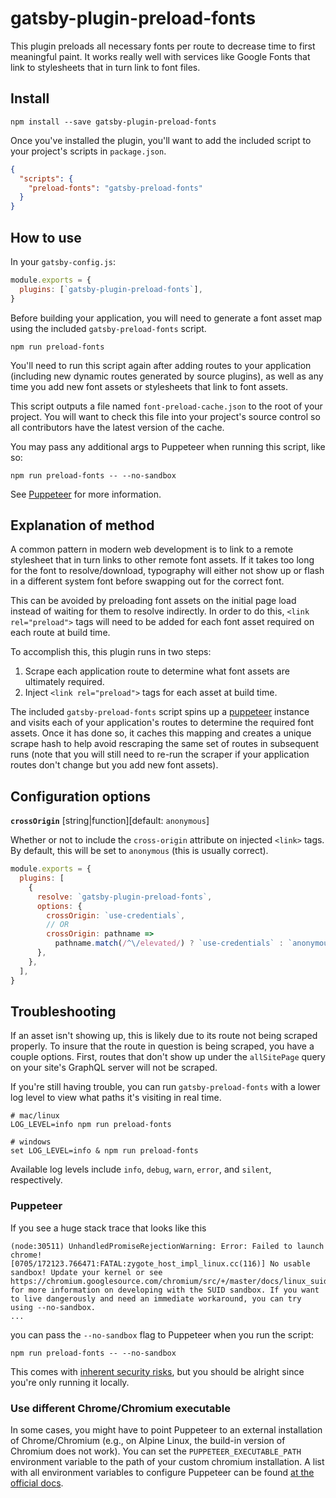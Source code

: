 # gatsby-plugin-preload-fonts

This plugin preloads all necessary fonts per route to decrease time to first
meaningful paint. It works really well with services like Google Fonts that
link to stylesheets that in turn link to font files.

## Install

```shell
npm install --save gatsby-plugin-preload-fonts
```

Once you've installed the plugin, you'll want to add the included script
to your project's scripts in `package.json`.

```json
{
  "scripts": {
    "preload-fonts": "gatsby-preload-fonts"
  }
}
```

## How to use

In your `gatsby-config.js`:

```javascript
module.exports = {
  plugins: [`gatsby-plugin-preload-fonts`],
}
```

Before building your application, you will need to generate a font asset map
using the included `gatsby-preload-fonts` script.

```shell
npm run preload-fonts
```

You'll need to run this script again after adding routes to your application
(including new dynamic routes generated by source plugins), as well as any time
you add new font assets or stylesheets that link to font assets.

This script outputs a file named `font-preload-cache.json` to the root of your
project. You will want to check this file into your project's source control so
all contributors have the latest version of the cache.

You may pass any additional args to Puppeteer when running this script, like so:

```shell
npm run preload-fonts -- --no-sandbox
```

See [Puppeteer](#puppeteer) for more information.

## Explanation of method

A common pattern in modern web development is to link to a remote stylesheet that
in turn links to other remote font assets. If it takes too long for the font to
resolve/download, typography will either not show up or flash in a different
system font before swapping out for the correct font.

This can be avoided by preloading font assets on the initial page load instead of
waiting for them to resolve indirectly. In order to do this, `<link rel="preload">`
tags will need to be added for each font asset required on each route at build time.

To accomplish this, this plugin runs in two steps:

1. Scrape each application route to determine what font assets are ultimately required.
2. Inject `<link rel="preload">` tags for each asset at build time.

The included `gatsby-preload-fonts` script spins up a [puppeteer](https://github.com/GoogleChrome/puppeteer) instance and visits each of your application's
routes to determine the required font assets. Once it has done so, it caches
this mapping and creates a unique scrape hash to help avoid rescraping the same
set of routes in subsequent runs (note that you will still need to re-run the
scraper if your application routes don't change but you add new font assets).

## Configuration options

**`crossOrigin`** [string|function][default: `anonymous`]

Whether or not to include the `cross-origin` attribute on injected `<link>` tags. By default, this will be set to `anonymous` (this is usually correct).

```js
module.exports = {
  plugins: [
    {
      resolve: `gatsby-plugin-preload-fonts`,
      options: {
        crossOrigin: `use-credentials`,
        // OR
        crossOrigin: pathname =>
          pathname.match(/^\/elevated/) ? `use-credentials` : `anonymous`,
      },
    },
  ],
}
```

## Troubleshooting

If an asset isn't showing up, this is likely due to its route not being scraped
properly. To insure that the route in question is being scraped, you have a couple
options. First, routes that don't show up under the `allSitePage` query on your
site's GraphQL server will not be scraped.

If you're still having trouble, you can run `gatsby-preload-fonts` with a lower
log level to view what paths it's visiting in real time.

```shell
# mac/linux
LOG_LEVEL=info npm run preload-fonts

# windows
set LOG_LEVEL=info & npm run preload-fonts
```

Available log levels include `info`, `debug`, `warn`, `error`, and
`silent`, respectively.

### Puppeteer

If you see a huge stack trace that looks like this

```text
(node:30511) UnhandledPromiseRejectionWarning: Error: Failed to launch chrome!
[0705/172123.766471:FATAL:zygote_host_impl_linux.cc(116)] No usable sandbox! Update your kernel or see https://chromium.googlesource.com/chromium/src/+/master/docs/linux_suid_sandbox_development.md for more information on developing with the SUID sandbox. If you want to live dangerously and need an immediate workaround, you can try using --no-sandbox.
...
```

you can pass the `--no-sandbox` flag to Puppeteer when you run the script:

```shell
npm run preload-fonts -- --no-sandbox
```

This comes with [inherent security risks](https://chromium.googlesource.com/chromium/src/+/master/docs/linux_suid_sandbox_development.md),
but you should be alright since you're only running it locally.

### Use different Chrome/Chromium executable
In some cases, you might have to point Puppeteer to an external installation of Chrome/Chromium (e.g., on Alpine Linux, the build-in version of Chromium does not work). You can set the `PUPPETEER_EXECUTABLE_PATH` environment variable to the path of your custom chromium installation. A list with all environment variables to configure Puppeteer can be found [at the official docs](https://pptr.dev/#?product=Puppeteer&version=v1.20.0&show=api-environment-variables).
